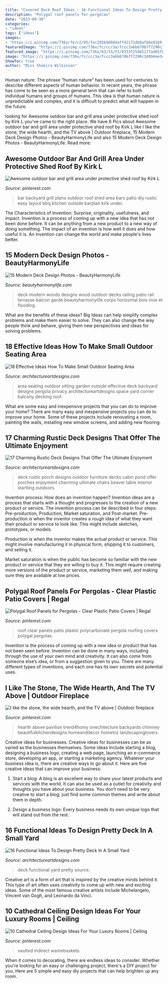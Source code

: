 ```yaml
---
title: "Covered Deck Roof Ideas - 16 Functional Ideas To Design Pretty Deck In A Small Yard"
description: "Polygal roof panels for pergolas"
date: "2023-09-30"
categories:
- "ideas"
tags: ["ideas"]
images:
- "https://i.pinimg.com/736x/fe/c2/95/fec2956dd60daff42171db8afbbe91b9.jpg"
featuredImage: "https://i.pinimg.com/736x/fc/cc/3a/fccc3a6b670b7f7290c3d894ee3cfea0--grill-area-shed-roof.jpg"
featured_image: "https://i.pinimg.com/736x/03/33/f2/0333f25465177ad65fb46fd70a2654ac.jpg"
image: "https://i.pinimg.com/736x/fc/cc/3a/fccc3a6b670b7f7290c3d894ee3cfea0--grill-area-shed-roof.jpg"
ShowToc: true
author: "Miss Shakira Wilkinson"
---
```



Human nature:
The phrase “human nature” has been used for centuries to describe different aspects of human behavior. In recent years, the phrase has come to be seen as a more general term that can refer to both individual humans and groups of humans. This idea is that human nature is unpredictable and complex, and it is difficult to predict what will happen in the future.

	

		
looking for Awesome outdoor bar and grill area under protective shed roof by Kirk L you've came to the right place. We have 8 Pics about Awesome outdoor bar and grill area under protective shed roof by Kirk L like I like the stone, the wide hearth, and the TV above | Outdoor fireplace, 15 Modern Deck Design Photos - BeautyHarmonyLife and also 15 Modern Deck Design Photos - BeautyHarmonyLife. Read more:
		
    
## Awesome Outdoor Bar And Grill Area Under Protective Shed Roof By Kirk L

<img loading=lazy src="https://i.pinimg.com/736x/fc/cc/3a/fccc3a6b670b7f7290c3d894ee3cfea0--grill-area-shed-roof.jpg" onerror="this.onerror=null;this.src='https://tse1.mm.bing.net/th?id=OIP.JghD-aIa9O_bnDFkWp1s5gHaFh&amp;pid=15.1';" alt="Awesome outdoor bar and grill area under protective shed roof by Kirk L">

_Source: pinterest.com_

>bar backyard grill plans outdoor roof shed area bars patio diy rustic easy layout bbq kitchen outside barplan kirk under. 

	

The Characteristics of Invention: Surprise, originality, usefulness, and impact.
Invention is a process of coming up with a new idea that has not been done before. It can be anything from a new product to a new way of doing something. The impact of an invention is how well it does and how useful it is. An invention can change the world and make people's lives better.

    
## 15 Modern Deck Design Photos - BeautyHarmonyLife

<img loading=lazy src="https://beautyharmonylife.com/wp-content/uploads/2014/03/5bd1f4d5013caba5_5233-w660-h507-b0-p0-modern-deck.jpg" onerror="this.onerror=null;this.src='https://tse1.mm.bing.net/th?id=OIP.wrSGKxFC_7zfIMw2TY-nwQHaFs&amp;pid=15.1';" alt="15 Modern Deck Design Photos - BeautyHarmonyLife">

_Source: beautyharmonylife.com_

>deck modern woods designs wood outdoor decks railing patio rail terrasse balcon garde beautyharmonylife corps horizontal bois inox et flooding. 

	

What are the benefits of these ideas?
Big Ideas can help simplify complex problems and make them easier to solve. They can also change the way people think and behave, giving them new perspectives and ideas for solving problems.

    
## 18 Effective Ideas How To Make Small Outdoor Seating Area

<img loading=lazy src="http://www.architectureartdesigns.com/wp-content/uploads/2015/04/1318.jpg" onerror="this.onerror=null;this.src='https://tse4.mm.bing.net/th?id=OIP.-jGMXzHSJe-kztv82QTGlgHaKN&amp;pid=15.1';" alt="18 Effective Ideas How To Make Small Outdoor Seating Area">

_Source: architectureartdesigns.com_

>area seating outdoor sitting garden outside effective deck backyard designs pergola privacy architectureartdesigns space yard corner balcony decking roof. 

	

What are some easy and inexpensive projects that you can do to improve your home?
There are many easy and inexpensive projects you can do to improve your home. Some of these projects include renovating a room, painting the walls, installing new window screens, and adding new flooring.

    
## 17 Charming Rustic Deck Designs That Offer The Ultimate Enjoyment

<img loading=lazy src="https://www.architectureartdesigns.com/wp-content/uploads/2015/02/17-Charming-Rustic-Deck-Designs-That-Offer-The-Ultimate-Enjoyment-16-630x942.jpg" onerror="this.onerror=null;this.src='https://tse3.mm.bing.net/th?id=OIP.tiJX4-ZVFot1PRa9Apa_pgHaLE&amp;pid=15.1';" alt="17 Charming Rustic Deck Designs That Offer The Ultimate Enjoyment">

_Source: architectureartdesigns.com_

>deck rustic porch designs outdoor furniture decks cabin pond offer porches enjoyment charming ultimate chairs beaver table interior startling outdoors. 

	

Invention process: How does an invention happen?
Invention ideas are a process that starts with a thought and progresses to the creation of a new product or service. The invention process can be described in four steps: Pre-production, Production, Market saturation, and Post-market.
Pre-production is when the inventor creates a rough idea of what they want their product or service to look like. This might include sketches, prototypes, or models.

Production is when the inventor makes the actual product or service. This might involve manufacturing it in physical form, shipping it to customers, and selling it.

Market saturation is when the public has become so familiar with the new product or service that they are willing to buy it. This might require creating more versions of the product or service, marketing them well, and making sure they are available at low prices.

    
## Polygal Roof Panels For Pergolas - Clear Plastic Patio Covers | Regal

<img loading=lazy src="https://i.pinimg.com/736x/9e/3d/b9/9e3db9fda5635428fd3ec6140d429936.jpg" onerror="this.onerror=null;this.src='https://tse3.mm.bing.net/th?id=OIP.tTPJCLnQE1MoFd9sU95cUgHaHa&amp;pid=15.1';" alt="Polygal Roof Panels for Pergolas - Clear Plastic Patio Covers | Regal">

_Source: pinterest.com_

>roof clear panels patio plastic polycarbonate pergola roofing covers polygal pergolas. 

	

Invention is the process of coming up with a new idea or product that has not been seen before. Invention can be done in many ways, including through the use of your own mind and creativity. It can also come from someone else’s idea, or from a suggestion given to you. There are many different types of inventions, and each one has its own secrets and potential uses.

    
## I Like The Stone, The Wide Hearth, And The TV Above | Outdoor Fireplace

<img loading=lazy src="https://i.pinimg.com/736x/03/33/f2/0333f25465177ad65fb46fd70a2654ac.jpg" onerror="this.onerror=null;this.src='https://tse1.mm.bing.net/th?id=OIP.LmW1bZX64P1WFP4ICKlbGAHaJ7&amp;pid=15.1';" alt="I like the stone, the wide hearth, and the TV above | Outdoor fireplace">

_Source: pinterest.com_

>hearth above pavilion trend4homy onechitecture backyards chimney beautifulkitchendesigns homeanddecor hometoz landscapinglovers. 

	

Creative ideas for businesses.
Creative ideas for businesses can be as varied as the businesses themselves. Some ideas include starting a blog, designing a business logo, creating a web page, launching an e-commerce store, developing an app, or starting a marketing agency. Whatever your business idea is, there are creative ways to go about it. Here are five creative ideas that can improve your business:
1. Start a blog: A blog is an excellent way to share your latest products and services with the world. It can also be used as a outlet for creativity and thoughts you have about your business. You don’t need to be very creative to start a blog; just find some common themes and write about them in depth.

2. Design a business logo: Every business needs its own unique logo that will stand out from the rest.

    
## 16 Functional Ideas To Design Pretty Deck In A Small Yard

<img loading=lazy src="https://www.architectureartdesigns.com/wp-content/uploads/2016/03/4-53.jpg" onerror="this.onerror=null;this.src='https://tse3.mm.bing.net/th?id=OIP.QvcgdS1OcU7ORPTFuWE8hAAAAA&amp;pid=15.1';" alt="16 Functional Ideas To Design Pretty Deck In A Small Yard">

_Source: architectureartdesigns.com_

>deck functional yard pretty source. 

	

Creative art is a form of art that is inspired by the creative minds behind it. This type of art often uses creativity to come up with new and exciting ideas. Some of the most famous creative artists include Michelangelo, Vincent van Gogh, and Leonardo da Vinci.

    
## 10 Cathedral Ceiling Design Ideas For Your Luxury Rooms | Ceiling

<img loading=lazy src="https://i.pinimg.com/736x/fe/c2/95/fec2956dd60daff42171db8afbbe91b9.jpg" onerror="this.onerror=null;this.src='https://tse4.mm.bing.net/th?id=OIP.olXolewf5fSrqHCrq1ENygHaKo&amp;pid=15.1';" alt="10 Cathedral Ceiling Design Ideas For Your Luxury Rooms | Ceiling">

_Source: pinterest.com_

>vaulted indirect wastebaskets. 

	

When it comes to decorating, there are endless ideas to consider. Whether you're looking for an easy or challenging project, there's a DIY project for you. Here are 5 simple and easy diy projects that can help brighten up any room.

